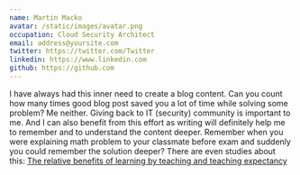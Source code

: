 ```yaml
---
name: Martin Macko
avatar: /static/images/avatar.png
occupation: Cloud Security Architect
email: address@yoursite.com
twitter: https://twitter.com/Twitter
linkedin: https://www.linkedin.com
github: https://github.com
---
```


I have always had this inner need to create a blog content. Can you count how many times good blog post saved you a lot of time while solving some problem? Me neither. Giving back to IT (security) community is important to me. And 
I can also benefit from this effort as writing will definitely help me to remember and to understand the content deeper. Remember when you were explaining math problem to your classmate before exam and suddenly you could remember the solution deeper? There are even studies about this: [The relative benefits of learning by teaching and teaching expectancy](https://www.sciencedirect.com/science/article/abs/pii/S0361476X13000209/)
